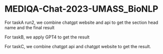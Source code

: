 # MEDIQA-Chat-2023-UMASS_BioNLP

For taskA run2, we combine chatgpt website and api to get the section head name and the final result

For taskB, we apply GPT4 to get the result

For taskC, we combine chatgpt api and chatgpt website to get the result.